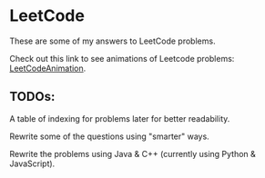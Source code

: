 # LeetCode
These are some of my answers to LeetCode problems.

Check out this link to see animations of Leetcode problems: [LeetCodeAnimation](https://github.com/MisterBooo/LeetCodeAnimation).

## TODOs:  
A table of indexing for problems later for better readability. 

Rewrite some of the questions using "smarter" ways.

Rewrite the problems using Java & C++ (currently using Python & JavaScript).
